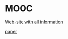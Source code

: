 # MOOC

[Web-site with all information](https://vladdez.github.io/MOOC/about.html)

[paper](https://docs.google.com/document/d/1M6Wz2jNF5G5GGeAU5LsWMlmsEDZ2hagMtyNMWPlWTVs/edit?tab=t.0)

